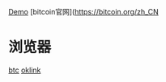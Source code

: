 [Demo](https://ly1806620741.github.io/donate-bitcoin/)
[bitcoin官网](https://bitcoin.org/zh_CN
# 浏览器
[btc](https://btc.com/)
[oklink](https://www.oklink.com/)